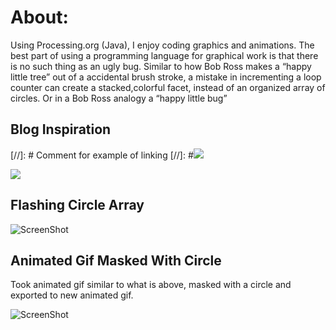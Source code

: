 # About:

Using Processing.org (Java), I enjoy coding graphics and animations. The best part of using a programming language for graphical work is that there is no such thing as an ugly bug. Similar to how Bob Ross makes a “happy little tree” out of a accidental brush stroke, a mistake in incrementing a loop counter can create a stacked,colorful facet, instead of an organized array of circles. Or in a Bob Ross analogy a “happy little bug”

## Blog Inspiration

[//]: # Comment for example of linking
[//]: #[![](https://github.com/dunhampa/Processing-Projects/blob/master/CircleBlogInspiration/example_20190012.png)](https://github.com/dunhampa/A_Happy_Little_Bug/tree/master/CircleBlogInspiration)

[![](https://github.com/dunhampa/Processing-Projects/blob/master/CircleBlogInspiration/example_20190012.png)](#)


## Flashing Circle Array

![ScreenShot](https://github.com/dunhampa/Processing-Projects/blob/master/FlashingCircleArray/data/FlashingCirclesProcessedSmallv2.gif)

## Animated Gif Masked With Circle

Took animated gif similar to what is above, masked with a circle and exported to new animated gif.

![ScreenShot](https://github.com/dunhampa/Processing-Projects/blob/master/AnimatedGifMaskedWithCircle/example%20output/AniGifMaskStillGiffed.gif)


